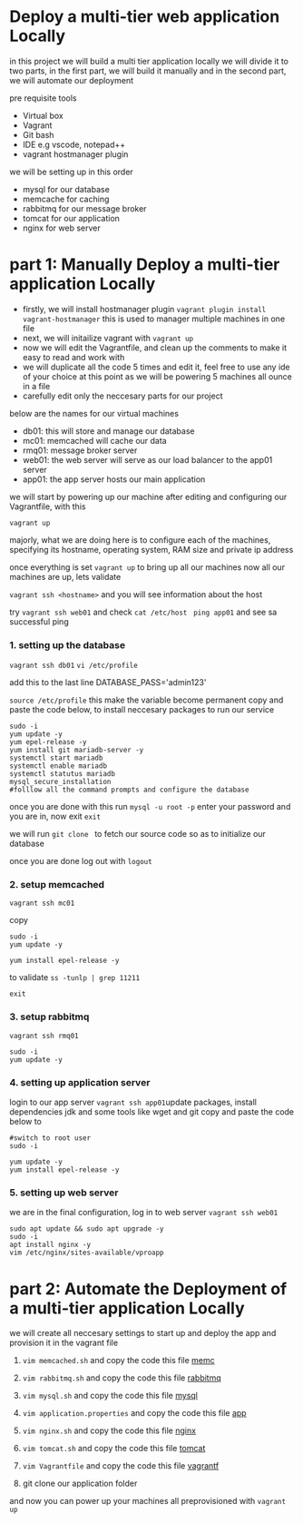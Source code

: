 # Deploy a multi-tier web application Locally

in this project we will build a multi tier application locally 
we will divide it to two parts, in the first part, we will build it manually
and in the second part, we will automate our deployment

pre requisite tools
- Virtual box
- Vagrant
- Git bash
- IDE e.g vscode, notepad++
- vagrant hostmanager plugin
 

we will be setting up in this order

- mysql for our database
- memcache for caching
- rabbitmq for our message broker
- tomcat for our application
- nginx for web server

# part 1: Manually Deploy a multi-tier application Locally

- firstly, we will install hostmanager plugin `vagrant plugin install    vagrant-hostmanager` this is used to manager multiple machines in one file
- next, we will initailize vagrant with `vagrant up`
- now we will edit the Vagrantfile, and clean up the comments to make it easy to read and work with
- we will duplicate all the code 5 times and edit it, feel free to use any ide of your choice at this point as we will be powering 5 machines all ounce in a file
- carefully edit only the neccesary parts for our project

below are the names for our virtual machines

- db01: this will store and manage our database
- mc01: memcached will cache our data 
- rmq01: message broker server
- web01: the web server will serve as our load balancer to the app01 server
- app01: the app server hosts our main application 

we will start by powering up our machine after editing and configuring our Vagrantfile, with this

```
vagrant up
```

majorly, what we are doing here is to configure each of the machines, specifying its hostname, operating system, RAM size and private ip address

once everything is set  `vagrant up` to bring up all our machines
now all our machines are up, lets validate

`vagrant ssh <hostname>` and you will see information about the host

try `vagrant ssh web01` and check `cat /etc/host ` 
`ping app01` and see sa successful ping

### 1. setting up the database
`vagrant ssh db01`
`vi /etc/profile`

add this to the last line 
DATABASE_PASS='admin123'

`source /etc/profile` this make the variable become permanent
copy and paste the code below, to install neccesary packages to run our service


```
sudo -i
yum update -y
yum epel-release -y
yum install git mariadb-server -y
systemctl start mariadb
systemctl enable mariadb
systemctl statutus mariadb
mysql_secure_installation
#folllow all the command prompts and configure the database

```


once you are done with this run `mysql -u root -p` enter your password and you are in, now exit `exit`

we will run  `git clone ` to fetch our source code so as to initialize our database







once you are done log out with `logout `

### 2. setup memcached

`vagrant ssh mc01`

copy

```
sudo -i
yum update -y

yum install epel-release -y
```

to validate `ss -tunlp | grep 11211`

`exit`


### 3. setup rabbitmq
`vagrant ssh rmq01`
```
sudo -i
yum update -y

```

### 4. setting up application server

login to our app server `vagrant ssh app01`update packages, install dependencies jdk and some tools like wget and git
copy and paste the code below to 

```
#switch to root user
sudo -i

yum update -y
yum install epel-release -y

```


### 5. setting up web server


we are in the final configuration, 
log in to web server `vagrant ssh web01`


```
sudo apt update && sudo apt upgrade -y
sudo -i 
apt install nginx -y
vim /etc/nginx/sites-available/vproapp

```




# part 2: Automate the Deployment of a multi-tier application Locally


we will create all neccesary settings to start up and deploy the app and provision it in the vagrant file

1. `vim memcached.sh` and copy the code this file [memc](https://github.com/baraqheart/HandsOn/blob/main/project_3/memcache.sh)

2. `vim rabbitmq.sh` and copy the code this file [rabbitmq](https://github.com/baraqheart/HandsOn/blob/main/project_3/rabbitmq.sh)

3. `vim mysql.sh` and copy the code this file [mysql](https://github.com/baraqheart/HandsOn/blob/main/project_3/mysql.sh)

4. `vim application.properties` and copy the code this file [app](https://github.com/baraqheart/HandsOn/blob/main/project_3/application.properties) 

5. `vim nginx.sh` and copy the code this file [nginx](https://github.com/baraqheart/HandsOn/blob/main/project_3/nginx.sh)

6. `vim tomcat.sh` and copy the code this file [tomcat](https://github.com/baraqheart/HandsOn/blob/main/project_3/tomcat.sh)

7. `vim Vagrantfile` and copy the code this file [vagrantf](https://github.com/baraqheart/HandsOn/blob/main/project_3/Vagrantfile)

8. git clone our application folder

and now you can  power up your machines all preprovisioned with `vagrant up`



























